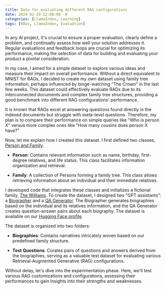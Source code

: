 ```yaml
---
title: Data for evaluating different RAG configurations
date: 2024-02-20 12:00:00 -0
categories: [LlamaIndex, Learning]
tags: [RAGs, LlamaIndex, Evaluation]
---
```


In any AI project, it's crucial to ensure a proper evaluation, clearly define a problem, and continually assess how well your solution addresses it. Regular evaluations and feedback loops are crucial for optimizing its performance, making the selection of data for building and evaluating your product a pivotal consideration.

In my case, I aimed for a simple dataset to explore various ideas and measure their impact on overall performance. Without a direct equivalent to MNIST for RAGs, I decided to create my own dataset using family tree information, perhaps influenced by binge-watching "The Crown" in the last few weeks. This dataset could effectively evaluate RAGs due to its interconnected documents and complex family tree structures, providing a good benchmark into different RAG configurations' performance.

It is known that RAGs excel at answering questions found directly in the indexed documents but struggle with meta-level questions. Therefore, my plan is to compare their performance on simple queries like "Who is person X" versus more complex ones like "How many cousins does person X have?"

Now, let me explain how I created this dataset. I first defined two classes, [Person and Family](https://github.com/bubl-ai/llamaindex-project/blob/main/bubls/bubls/synthetic_data/family_tree.py). 

- **Person**: Contains relevant information such as name, birthday, first-degree relatives, and life status. This class facilitates information organization and retrieval.

- **Family**: A collection of Persons forming a family tree. This class allows retrieving information about an individual and their immediate relatives.

I developed code that integrates these classes and initializes a fictional family, [The Williams](https://github.com/bubl-ai/llamaindex-project/blob/main/builders/family_tree_synthetic_data/williams_family.py). To create the dataset, I designed two "GPT assistants": a [Biographer](https://github.com/bubl-ai/llamaindex-project/blob/main/bubls/bubls/openai_assistants/biographer.py) and a [QA Generator](https://github.com/bubl-ai/llamaindex-project/blob/main/bubls/bubls/openai_assistants/qa_generator.py). The Biographer generates biographies based on the individual and its relatives information, and the QA Generator creates question-answer pairs about each biography. The dataset is available on our [Hugging Face profile](https://huggingface.co/datasets/bubl-ai/williams_family_tree).

The dataset is organized into two folders:

- **Biographies**: Contains narratives intricately woven based on our predefined family structure.

- **Test Questions**: Curates pairs of questions and answers derived from the biographies, serving as a valuable test dataset for evaluating various Retrieval-Augmented Generative (RAG) configurations.

Without delay, let's dive into the experimentation phase. Here, we'll test various RAG customizations and configurations, assessing their performances to gain insights into their strengths and weaknesses.



